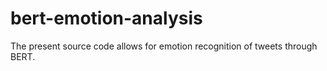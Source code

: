 # bert-emotion-analysis
The present source code allows for emotion recognition of tweets through BERT.
